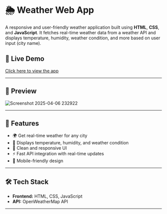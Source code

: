 # 🌦️ Weather Web App

A responsive and user-friendly weather application built using **HTML**, **CSS**, and **JavaScript**. It fetches real-time weather data from a weather API and displays temperature, humidity, weather condition, and more based on user input (city name).

## 🔗 Live Demo
[Click here to view the app](https://Anantmishra03.github.io/weather_app/)  


---

## 📸 Preview

![Screenshot 2025-04-06 232922](https://github.com/user-attachments/assets/2b593b84-d758-437a-9a98-63308e60f49c)


---

## 🚀 Features

- 🌍 Get real-time weather for any city
- 🎯 Displays temperature, humidity, and weather condition
- 🌈 Clean and responsive UI
- ⚡ Fast API integration with real-time updates
- 📱 Mobile-friendly design

---

## 🛠️ Tech Stack

- **Frontend:** HTML, CSS, JavaScript
- **API:** OpenWeatherMap API 

---


